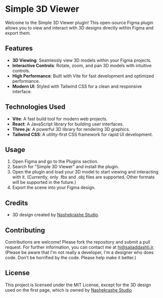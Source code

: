 # Simple 3D Viewer

Welcome to the Simple 3D Viewer plugin! This open-source Figma plugin allows you to view and interact with 3D designs directly within Figma and export them.

## Features

- **3D Viewing**: Seamlessly view 3D models within your Figma projects.
- **Interactive Controls**: Rotate, zoom, and pan 3D models with intuitive controls.
- **High Performance**: Built with Vite for fast development and optimized performance.
- **Modern UI**: Styled with Tailwind CSS for a clean and responsive interface.

## Technologies Used

- **Vite**: A fast build tool for modern web projects.
- **React**: A JavaScript library for building user interfaces.
- **Three.js**: A powerful 3D library for rendering 3D graphics.
- **Tailwind CSS**: A utility-first CSS framework for rapid UI development.

## Usage

1. Open Figma and go to the Plugins section.
2. Search for "Simple 3D Viewer" and install the plugin.
3. Open the plugin and load your 3D model to start viewing and interacting with it. (Currently, only .fbx and .obj files are supported. Other formats will be supported in the future.)
4. Export the scene into your Figma design.

## Credits

- 3D design created by [Nashekrashe Studio](https://nashekrashe.com).

## Contributing

Contributions are welcome! Please fork the repository and submit a pull request.
For further information, you can contact me at hi@sajjaddashti.ir. (Please be aware that I'm not really a developer, I'm a designer who does code. Don't be horrified by the code. Please help make it better.)

## License

This project is licensed under the MIT License, except for the 3D design used on the first page, which is owned by [Nashekrashe Studio](https://nashekrashe.com)
